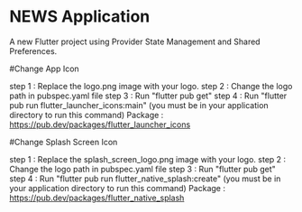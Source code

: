 # NEWS Application

A new Flutter project using Provider State Management and Shared Preferences.

#Change App Icon

step 1 : Replace the logo.png image with your logo.
step 2 : Change the logo path in pubspec.yaml file 
step 3 : Run "flutter pub get"
step 4 : Run "flutter pub run flutter_launcher_icons:main" (you must be in your application directory to run this command)
Package : https://pub.dev/packages/flutter_launcher_icons



#Change Splash Screen Icon

step 1 : Replace the splash_screen_logo.png image with your logo.
step 2 : Change the logo path in pubspec.yaml file 
step 3 : Run "flutter pub get"
step 4 : Run "flutter pub run flutter_native_splash:create" (you must be in your application directory to run this command)
Package : https://pub.dev/packages/flutter_native_splash
